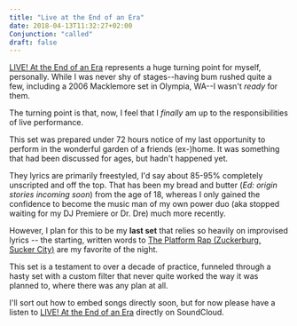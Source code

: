 ```yaml
---
title: "Live at the End of an Era"
date: 2018-04-13T11:32:27+02:00
Conjunction: "called"
draft: false
---
```


[LIVE! At the End of an Era](https://soundcloud.com/botnotbot/live-at-the-end-of-an-era) represents a huge turning point for myself, personally. While I was never shy of stages--having bum rushed quite a few, including a 2006 Macklemore set in Olympia, WA--I wasn't _ready_ for them.

The turning point is that, now, I feel that I _finally_ am up to the responsibilities of live performance.

This set was prepared under 72 hours notice of my last opportunity to perform in the wonderful garden of a friends (ex-)home. It was something that had been discussed for ages, but hadn't happened yet.

They lyrics are primarily freestyled, I'd say about 85-95% completely unscripted and off the top. That has been my bread and butter (_Ed: origin stories incoming soon_) from the age of 18, whereas I only gained the confidence to become the music man of my own power duo (aka stopped waiting for my DJ Premiere or Dr. Dre) much more recently.

However, I plan for this to be my **last set** that relies so heavily on improvised lyrics -- the starting, written words to [The Platform Rap (Zuckerburg, Sucker City)](https://soundcloud.com/botnotbot/live-at-the-end-of-an-era#t=27:20) are my favorite of the night.

This set is a testament to over a decade of practice, funneled through a hasty set with a custom filter that never quite worked the way it was planned to, where there was any plan at all.

I'll sort out how to embed songs directly soon, but for now please have a listen to [LIVE! At the End of an Era](https://soundcloud.com/botnotbot/live-at-the-end-of-an-era) directly on SoundCloud.
